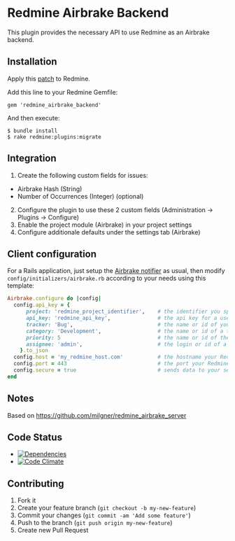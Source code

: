 # Redmine Airbrake Backend

This plugin provides the necessary API to use Redmine as an Airbrake backend.

## Installation

Apply this [patch](http://www.redmine.org/issues/14402) to Redmine.

Add this line to your Redmine Gemfile:

    gem 'redmine_airbrake_backend'

And then execute:

    $ bundle install
    $ rake redmine:plugins:migrate

## Integration

1. Create the following custom fields for issues:
  * Airbrake Hash (String)
  * Number of Occurrences (Integer) (optional)
2. Configure the plugin to use these 2 custom fields (Administration -> Plugins -> Configure)
3. Enable the project module (Airbrake) in your project settings
4. Configure additionale defaults under the settings tab (Airbrake)

## Client configuration

For a Rails application, just setup the [Airbrake notifier](https://github.com/airbrake/airbrake) as usual, then modify `config/initializers/airbrake.rb` according to your needs using this template:

```ruby
Airbrake.configure do |config|
  config.api_key = {
      project: 'redmine_project_identifier',    # the identifier you specified for your project in Redmine
      api_key: 'redmine_api_key',               # the api key for a user which has permission to create issues in the project specified in the previous step
      tracker: 'Bug',                           # the name or id of your desired tracker (optional if default is configured)
      category: 'Development',                  # the name or id of a ticket category, optional
      priority: 5                               # the name or id of the priority for new tickets, optional.
      assignee: 'admin',                        # the login or id of a user the ticket should get assigned to by default, optional
    }.to_json
  config.host = 'my_redmine_host.com'           # the hostname your Redmine runs at
  config.port = 443                             # the port your Redmine runs at
  config.secure = true                          # sends data to your server using SSL, optional
end
```

## Notes

Based on https://github.com/milgner/redmine_airbrake_server

## Code Status

* [![Dependencies](https://gemnasium.com/ydkn/redmine_airbrake_backend.png?travis)](https://gemnasium.com/ydkn/redmine_airbrake_backend)
* [![Code Climate](https://codeclimate.com/github/ydkn/redmine_airbrake_backend.png)](https://codeclimate.com/github/ydkn/redmine_airbrake_backend)

## Contributing

1. Fork it
2. Create your feature branch (`git checkout -b my-new-feature`)
3. Commit your changes (`git commit -am 'Add some feature'`)
4. Push to the branch (`git push origin my-new-feature`)
5. Create new Pull Request
